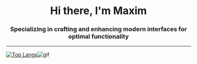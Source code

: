 <h1 align="center">Hi there, I'm Maxim </h1>
<h3 align="center">Specializing in crafting and enhancing modern interfaces for optimal functionality</h3>

<hr>

<span>[![Top Langs](https://github-readme-stats.vercel.app/api/top-langs/?username=komoza&layout=donut&theme=tokyonight)](https://github.com/komoza/github-readme-stats)![gif](https://media.giphy.com/media/5wWf7GW1AzV6pF3MaVW/giphy-downsized.gif)</span>



